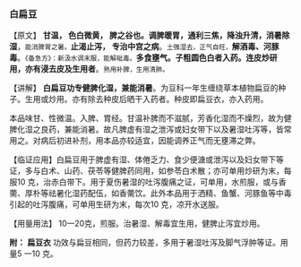 ### 白扁豆

【原文】   **甘温， 色白微黄， 脾之谷也。调脾暖胃，通利三焦，降浊升清，消暑除湿**，<small>能消脾胃之暑。</small>**止渴止泻， 专治中宫之病**。<small>土强湿去，正气自旺，</small>**解酒毒、河豚毒**。<small>《备急方》：新汲水调末服，能解砒毒。</small>**多食壅气。子粗圆色白者入药。连皮炒研用，亦有浸去皮及生用者**。<small>熟用补脾，生用清肺。</small>

【讲解】  **白扁豆功专健脾化湿，兼能消暑**。为豆科一年生缠绕草本植物扁豆的种子。生用或炒用。亦有除去种皮后晒干入药者。种皮即扁豆衣，亦入药用。

本品味甘、性微温。入脾、胃经。甘温补脾而不滋腻，芳香化湿而不燥烈，故为健脾化湿之良药，兼能消暑。故凡脾虚有湿之泄泻或妇女带下以及暑湿吐泻等，皆常用之。对病后初进补剂，用本品亦较适宜，因能调养正气而无壅滞之弊。

【临证应用】白扁豆用于脾虚有湿、体倦乏力、食少便溏或泄泻以及妇女带下等证，多与白术、山药、茯苓等健脾药同用，如参苓白术散；亦可单用炒研为末，每服10 克，治赤白带下。用于夏伤暑湿的吐泻腹痛之证，可单用，水煎服，或与香薷、厚朴等祛暑化湿药配伍，如香薷饮。此外本品用于洒精、鱼蟹、河豚鱼等中毒引起的吐泻腹痛，可单用生研为末，每次10 克，凉开水送服。

【用量用法】   10一20克，煎服。治暑湿、解毒宜生用，健脾止泻宜炒用。

**附：** **扁豆衣**     功效与扁豆相同，但药力较差，多用于暑湿吐泻及脚气浮肿等证。用量5 一10 克。
